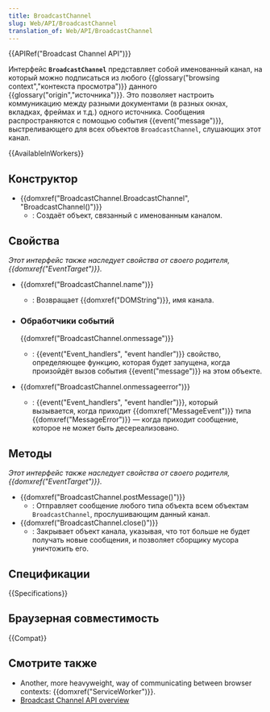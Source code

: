 ```yaml
---
title: BroadcastChannel
slug: Web/API/BroadcastChannel
translation_of: Web/API/BroadcastChannel
---
```

{{APIRef("Broadcast Channel API")}}

Интерфейс **`BroadcastChannel`** представляет собой именованный канал, на который можно подписаться из любого {{glossary("browsing context","контекста просмотра")}} данного {{glossary("origin","источника")}}. Это позволяет настроить коммуникацию между разными документами (в разных окнах, вкладках, фреймах и т.д.) одного источника. Сообщения распространяются с помощью события {{event("message")}}, выстреливающего для всех объектов `BroadcastChannel`, слушающих этот канал.

{{AvailableInWorkers}}

## Конструктор

- {{domxref("BroadcastChannel.BroadcastChannel", "BroadcastChannel()")}}
  - : Создаёт объект, связанный с именованным каналом.

## Свойства

_Этот интерфейс также наследует свойства от своего родителя, {{domxref("EventTarget")}}._

- {{domxref("BroadcastChannel.name")}}
  - : Возвращает {{domxref("DOMString")}}, имя канала.
- ### Обработчики событий

  {{domxref("BroadcastChannel.onmessage")}}

  - : {{event("Event_handlers", "event handler")}} свойство, определяющее функцию, которая будет запущена, когда произойдёт вызов события {{event("message")}} на этом объекте.

- {{domxref("BroadcastChannel.onmessageerror")}}
  - : {{event("Event_handlers", "event handler")}}, который вызывается, когда приходит {{domxref("MessageEvent")}} типа {{domxref("MessageError")}} — когда приходит сообщение, которое не может быть десереализовано.

## Методы

_Этот интерфейс также наследует свойства от своего родителя,{{domxref("EventTarget")}}._

- {{domxref("BroadcastChannel.postMessage()")}}
  - : Отправляет сообщение любого типа объекта всем объектам `BroadcastChannel`, прослушивающим данный канал.
- {{domxref("BroadcastChannel.close()")}}
  - : Закрывает объект канала, указывая, что тот больше не будет получать новые сообщения, и позволяет сборщику мусора уничтожить его.

## Спецификации

{{Specifications}}

## Браузерная совместимость

{{Compat}}

## Смотрите также

- Another, more heavyweight, way of communicating between browser contexts: {{domxref("ServiceWorker")}}.
- [Broadcast Channel API overview](/ru/docs/Web/API/Broadcast_Channel_API)

